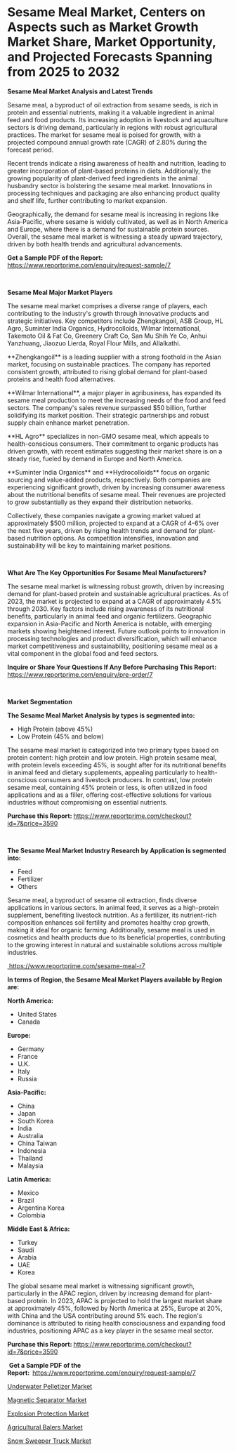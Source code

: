 <p><h1>Sesame Meal Market, Centers on Aspects such as Market Growth Market Share, Market Opportunity, and Projected Forecasts Spanning from 2025 to 2032</h1></p><p><strong>Sesame Meal Market Analysis and Latest Trends</strong></p>
<p><p>Sesame meal, a byproduct of oil extraction from sesame seeds, is rich in protein and essential nutrients, making it a valuable ingredient in animal feed and food products. Its increasing adoption in livestock and aquaculture sectors is driving demand, particularly in regions with robust agricultural practices. The market for sesame meal is poised for growth, with a projected compound annual growth rate (CAGR) of 2.80% during the forecast period.</p><p>Recent trends indicate a rising awareness of health and nutrition, leading to greater incorporation of plant-based proteins in diets. Additionally, the growing popularity of plant-derived feed ingredients in the animal husbandry sector is bolstering the sesame meal market. Innovations in processing techniques and packaging are also enhancing product quality and shelf life, further contributing to market expansion. </p><p>Geographically, the demand for sesame meal is increasing in regions like Asia-Pacific, where sesame is widely cultivated, as well as in North America and Europe, where there is a demand for sustainable protein sources. Overall, the sesame meal market is witnessing a steady upward trajectory, driven by both health trends and agricultural advancements.</p></p>
<p><strong>Get a Sample PDF of the Report:&nbsp;</strong> <a href="https://www.reportprime.com/enquiry/request-sample/7?utm_campaign=2955&utm_medium=2&utm_source=Github&utm_content=ia&utm_term=17032025&utm_id=sesame-meal">https://www.reportprime.com/enquiry/request-sample/7</a></p>
<p>&nbsp;</p>
<p><strong>Sesame Meal Major Market Players</strong></p>
<p><p>The sesame meal market comprises a diverse range of players, each contributing to the industry's growth through innovative products and strategic initiatives. Key competitors include Zhengkangoil, ASB Group, HL Agro, Suminter India Organics, Hydrocolloids, Wilmar International, Takemoto Oil & Fat Co, Greenery Craft Co, San Mu Shih Ye Co, Anhui Yanzhuang, Jiaozuo Lierda, Royal Flour Mills, and Allalkathi.</p><p>**Zhengkangoil** is a leading supplier with a strong foothold in the Asian market, focusing on sustainable practices. The company has reported consistent growth, attributed to rising global demand for plant-based proteins and health food alternatives.</p><p>**Wilmar International**, a major player in agribusiness, has expanded its sesame meal production to meet the increasing needs of the food and feed sectors. The company's sales revenue surpassed $50 billion, further solidifying its market position. Their strategic partnerships and robust supply chain enhance market penetration.</p><p>**HL Agro** specializes in non-GMO sesame meal, which appeals to health-conscious consumers. Their commitment to organic products has driven growth, with recent estimates suggesting their market share is on a steady rise, fueled by demand in Europe and North America.</p><p>**Suminter India Organics** and **Hydrocolloids** focus on organic sourcing and value-added products, respectively. Both companies are experiencing significant growth, driven by increasing consumer awareness about the nutritional benefits of sesame meal. Their revenues are projected to grow substantially as they expand their distribution networks.</p><p>Collectively, these companies navigate a growing market valued at approximately $500 million, projected to expand at a CAGR of 4-6% over the next five years, driven by rising health trends and demand for plant-based nutrition options. As competition intensifies, innovation and sustainability will be key to maintaining market positions.</p></p>
<p>&nbsp;</p>
<p><strong>What Are The Key Opportunities For Sesame Meal Manufacturers?</strong></p>
<p><p>The sesame meal market is witnessing robust growth, driven by increasing demand for plant-based protein and sustainable agricultural practices. As of 2023, the market is projected to expand at a CAGR of approximately 4.5% through 2030. Key factors include rising awareness of its nutritional benefits, particularly in animal feed and organic fertilizers. Geographic expansion in Asia-Pacific and North America is notable, with emerging markets showing heightened interest. Future outlook points to innovation in processing technologies and product diversification, which will enhance market competitiveness and sustainability, positioning sesame meal as a vital component in the global food and feed sectors.</p></p>
<p><strong>Inquire or Share Your Questions If Any Before Purchasing This Report:</strong> <a href="https://www.reportprime.com/enquiry/pre-order/7?utm_campaign=2955&utm_medium=2&utm_source=Github&utm_content=ia&utm_term=17032025&utm_id=sesame-meal">https://www.reportprime.com/enquiry/pre-order/7</a></p>
<p>&nbsp;</p>
<p><strong>Market Segmentation</strong></p>
<p><strong>The Sesame Meal Market Analysis by types is segmented into:</strong></p>
<p><ul><li>High Protein (above 45%)</li><li>Low Protein (45% and below)</li></ul></p>
<p><p>The sesame meal market is categorized into two primary types based on protein content: high protein and low protein. High protein sesame meal, with protein levels exceeding 45%, is sought after for its nutritional benefits in animal feed and dietary supplements, appealing particularly to health-conscious consumers and livestock producers. In contrast, low protein sesame meal, containing 45% protein or less, is often utilized in food applications and as a filler, offering cost-effective solutions for various industries without compromising on essential nutrients.</p></p>
<p><strong>Purchase this Report:&nbsp;</strong><a href="https://www.reportprime.com/checkout?id=7&price=3590&utm_campaign=2955&utm_medium=2&utm_source=Github&utm_content=ia&utm_term=17032025&utm_id=sesame-meal">https://www.reportprime.com/checkout?id=7&price=3590</a></p>
<p>&nbsp;</p>
<p><strong>The Sesame Meal Market Industry Research by Application is segmented into:</strong></p>
<p><ul><li>Feed</li><li>Fertilizer</li><li>Others</li></ul></p>
<p><p>Sesame meal, a byproduct of sesame oil extraction, finds diverse applications in various sectors. In animal feed, it serves as a high-protein supplement, benefiting livestock nutrition. As a fertilizer, its nutrient-rich composition enhances soil fertility and promotes healthy crop growth, making it ideal for organic farming. Additionally, sesame meal is used in cosmetics and health products due to its beneficial properties, contributing to the growing interest in natural and sustainable solutions across multiple industries.</p></p>
<p><a href="https://www.reportprime.com/sesame-meal-r7?utm_campaign=2955&utm_medium=2&utm_source=Github&utm_content=ia&utm_term=17032025&utm_id=sesame-meal">&nbsp;https://www.reportprime.com/sesame-meal-r7</a></p>
<p><strong>In terms of Region, the Sesame Meal Market Players available by Region are:</strong></p>
<p>
    <p> <strong> North America: </strong>
        <ul>
            <li>United States</li>
            <li>Canada</li>
        </ul>
        </p> 
    <p> <strong> Europe: </strong>
        <ul>
            <li>Germany</li>
            <li>France</li>
            <li>U.K.</li>
            <li>Italy</li>
            <li>Russia</li>
        </ul>
        </p> 
    <p> <strong> Asia-Pacific: </strong>
        <ul>
            <li>China</li>
            <li>Japan</li>
            <li>South Korea</li>
            <li>India</li>
            <li>Australia</li>
            <li>China Taiwan</li>
            <li>Indonesia</li>
            <li>Thailand</li>
            <li>Malaysia</li>
        </ul>
        </p> 
    <p> <strong> Latin America: </strong>
        <ul>
            <li>Mexico</li>
            <li>Brazil</li>
            <li>Argentina Korea</li>
            <li>Colombia</li>
        </ul>
        </p> 
    <p> <strong> Middle East & Africa: </strong>
        <ul>
            <li>Turkey</li>
            <li>Saudi</li>
            <li>Arabia</li>
            <li>UAE</li>
            <li>Korea</li>
        </ul>
    </p>
    </p>
<p><p>The global sesame meal market is witnessing significant growth, particularly in the APAC region, driven by increasing demand for plant-based protein. In 2023, APAC is projected to hold the largest market share at approximately 45%, followed by North America at 25%, Europe at 20%, with China and the USA contributing around 5% each. The region's dominance is attributed to rising health consciousness and expanding food industries, positioning APAC as a key player in the sesame meal sector.</p></p>
<p><strong>Purchase this Report: </strong><a href="https://www.reportprime.com/checkout?id=7&price=3590&utm_campaign=2955&utm_medium=2&utm_source=Github&utm_content=ia&utm_term=17032025&utm_id=sesame-meal">https://www.reportprime.com/checkout?id=7&price=3590</a></p>
<p>&nbsp;<strong>Get a Sample PDF of the Report:&nbsp;&nbsp;</strong><a href="https://www.reportprime.com/enquiry/request-sample/7?utm_campaign=2955&utm_medium=2&utm_source=Github&utm_content=ia&utm_term=17032025&utm_id=sesame-meal">https://www.reportprime.com/enquiry/request-sample/7</a></p>
<p><strong></strong></p>
<p><p><a href="https://www.linkedin.com/pulse/study-extensively-examines-underwater-pelletizermarket-size-terms-aeptc?utm_campaign=2955&utm_medium=2&utm_source=Github&utm_content=ia&utm_term=17032025&utm_id=sesame-meal">Underwater Pelletizer Market</a></p><p><a href="https://www.linkedin.com/pulse/global-magnetic-separator-market-size-2025-2032-insights-todwc?utm_campaign=2955&utm_medium=2&utm_source=Github&utm_content=ia&utm_term=17032025&utm_id=sesame-meal">Magnetic Separator Market</a></p><p><a href="https://www.linkedin.com/pulse/explosion-protection-market-growth-segmentation-regional-analysis-r7ajc?utm_campaign=2955&utm_medium=2&utm_source=Github&utm_content=ia&utm_term=17032025&utm_id=sesame-meal">Explosion Protection Market</a></p><p><a href="https://www.linkedin.com/pulse/comprehensive-analysis-agricultural-balers-market-size-3k5sc?utm_campaign=2955&utm_medium=2&utm_source=Github&utm_content=ia&utm_term=17032025&utm_id=sesame-meal">Agricultural Balers Market</a></p><p><a href="https://www.linkedin.com/pulse/surfing-snow-sweeper-truck-wave-riding-market-currents-l8z1c?utm_campaign=2955&utm_medium=2&utm_source=Github&utm_content=ia&utm_term=17032025&utm_id=sesame-meal">Snow Sweeper Truck Market</a></p></p>